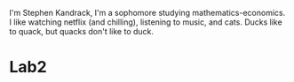 I'm Stephen Kandrack,
I'm a sophomore studying mathematics-economics.
I like watching netflix (and chilling), listening to music, and cats.
Ducks like to quack, but quacks don't like to duck.
# Lab2
